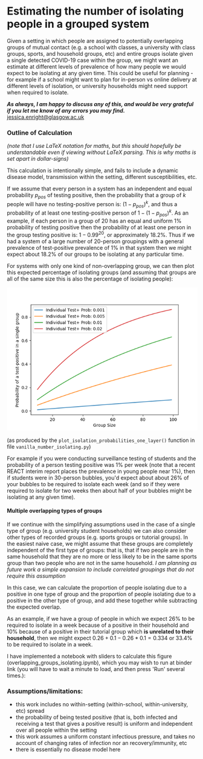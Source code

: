 # Estimating the number of isolating people in a grouped system

Given a setting in which people are assigned to potentially overlapping groups of mutual contact (e.g. a school with classes, a university with class groups, sports, and household groups, etc) and entire groups isolate given a single detected COVID-19 case within the group, we might want an estimate at different levels of prevalence of how many people we would expect to be isolating at any given time.  This could be useful for planning - for example if a school might want to plan for in-person vs online delivery at different levels of isolation, or university households might need support when required to isolate.  

***As always, I am happy to discuss any of this, and would be very grateful if you let me know of any errors you may find.*** 
jessica.enright@glasgow.ac.uk

### Outline of Calculation
*(note that I use LaTeX notation for maths, but this should hopefully be understandable even if viewing without LaTeX parsing.  This is why maths is set apart in dollar-signs)*

This calculation is intentionally simple, and fails to include a dynamic disease model, transmission within the setting, different susceptibilities, etc.  

If we assume that every person in a system has an independent and equal probability $p_{pos}$ of testing positive, then the probability that a group of $k$ people will have no testing-positive person is: $(1-p_{pos})^k$, and thus a probability of at least one testing-positive person of $1-(1-p_{pos})^k$.  As an example, if each person in a group of 20 has an equal and uniform 1% probability of testing positive then the probability of at least one person in the group testing positive is: $1-0.99^{20}$, or approximately 18.2%.   Thus if we had a system of a large number of 20-person groupings with a general prevalence of test-positive prevalence of 1% in that system then we might expect about 18.2% of our groups to be isolating at any particular time.  

For systems with only one kind of non-overlapping group, we can then plot this expected percentage of isolating groups (and assuming that groups are all of the same size this is also the percentage of isolating people):

![](isolation_probabilities_one_layer.png)

(as produced by the `plot_isolation_probabilities_one_layer()` function in file `vanilla_number_isolating.py`)

For example if you were conducting surveillance testing of students and the probability of a person testing positive was 1% per week (note that a recent REACT interim report places the prevalence in young people near 1%), then if students were in 30-person bubbles, you'd expect about about 26% of your bubbles to be required to isolate each week (and so if they were required to isolate for two weeks then about half of your bubbles might be isolating at any given time).

#### Multiple overlapping types of groups
If we continue with the simplifying assumptions used in the case of a single type of group (e.g. university student households) we can also consider other types of recorded groups (e.g. sports groups or tutorial groups).  In the easiest naive case, we might assume that these groups are completely independent of the first type of groups: that is, that if two people are in the same household that they are no more or less likely to be in the same sports group than two people who are not in the same household.  *I am planning as future work a simple expansion to include correlated groupings that do not require this assumption* 

In this case, we can calculate the proportion of people isolating due to a positive in one type of group and the proportion of people isolating due to a positive in the other type of group, and add these together while subtracting the expected overlap.  

As an example, if we have a group of people in which we expect 26% to be required to isolate in a week because of a positive in their household and 10% because of a positive in their tutorial group which **is unrelated to their household**, then we might expect $0.26 + 0.1 - 0.26*0.1 = 0.334$ or 33.4% to be required to isolate in a week.  

I have implemented a notebook with sliders to calculate this figure (overlapping_groups_isolating.ipynb), which you may wish to run at binder link (you will have to wait a minute to load, and then press 'Run' several times.):

### Assumptions/limitations:
- this work includes no within-setting (within-school, within-university, etc) spread
- the probability of being tested positive (that is, both infected and receiving a test that gives a positive result) is uniform and independent over all people within the setting
- this work assumes a uniform constant infectious pressure, and takes no account of changing rates of infection nor an recovery/immunity, etc
- there is essentially no disease model here 
